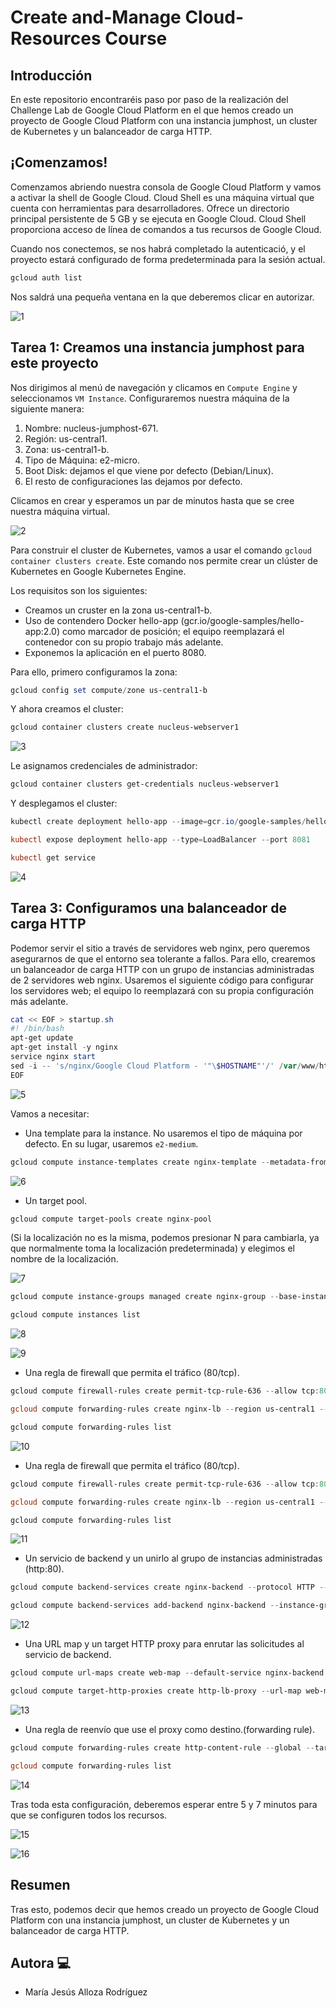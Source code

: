 # Create and-Manage Cloud-Resources Course

## Introducción

En este repositorio encontraréis paso por paso de la realización del Challenge Lab de Google Cloud Platform en el que hemos creado un proyecto de Google Cloud Platform con una instancia jumphost, un cluster de Kubernetes y un balanceador de carga HTTP.

## ¡Comenzamos!

Comenzamos abriendo nuestra consola de Google Cloud Platform y vamos a activar la shell de Google Cloud. Cloud Shell es una máquina virtual que cuenta con herramientas para desarrolladores. Ofrece un directorio principal persistente de 5 GB y se ejecuta en Google Cloud. Cloud Shell proporciona acceso de línea de comandos a tus recursos de Google Cloud.

Cuando nos conectemos, se nos habrá completado la autenticació, y el proyecto estará configurado de forma predeterminada para la sesión actual. 

```powershell
gcloud auth list
```

Nos saldrá una pequeña ventana en la que deberemos clicar en autorizar.

![1](https://github.com/Legnakra/Create-and-Manage-Cloud-Resources-Course/assets/98739593/7852feb7-c575-4382-b84a-f7f9ef50830f)

## Tarea 1: Creamos una instancia jumphost para este proyecto

Nos dirigimos al menú de navegación y clicamos en `Compute Engine` y seleccionamos `VM Instance`. Configuraremos nuestra máquina de la siguiente manera:

1. Nombre: nucleus-jumphost-671.
2. Región: us-central1.
3. Zona: us-central1-b.
4. Tipo de Máquina: e2-micro.
5. Boot Disk: dejamos el que viene por defecto (Debian/Linux).
6. El resto de configuraciones las dejamos por defecto.

Clicamos en crear y esperamos un par de minutos hasta que se cree nuestra máquina virtual.

![2](https://github.com/Legnakra/Create-and-Manage-Cloud-Resources-Course/assets/98739593/d41dffba-7219-47f2-b797-55838d1a1234)

Para construir el cluster de Kubernetes, vamos a usar el comando `gcloud container clusters create`. Este comando nos permite crear un clúster de Kubernetes en Google Kubernetes Engine.

Los requisitos son los siguientes:

- Creamos un cruster en la zona us-central1-b.
- Uso de contendero Docker hello-app (gcr.io/google-samples/hello-app:2.0) como marcador de posición; el equipo reemplazará el contenedor con su propio trabajo más adelante.
- Exponemos la aplicación en el puerto 8080.

Para ello, primero configuramos la zona:

```powershell
gcloud config set compute/zone us-central1-b
```

Y ahora creamos el cluster:

```powershell
gcloud container clusters create nucleus-webserver1
```
![3](https://github.com/Legnakra/Create-and-Manage-Cloud-Resources-Course/assets/98739593/84298312-c7c8-43d7-bc61-9f689dc85340)

Le asignamos credenciales de administrador:

```powershell
gcloud container clusters get-credentials nucleus-webserver1
```

Y desplegamos el cluster:

```powershell
kubectl create deployment hello-app --image=gcr.io/google-samples/hello-app:2.

kubectl expose deployment hello-app --type=LoadBalancer --port 8081

kubectl get service
```

![4](https://github.com/Legnakra/Create-and-Manage-Cloud-Resources-Course/assets/98739593/c431abff-ce1f-4042-ac84-05a5bf8b88c2)

## Tarea 3: Configuramos una balanceador de carga HTTP

Podemor servir el sitio a través de servidores web nginx, pero queremos asegurarnos de que el entorno sea tolerante a fallos. Para ello, crearemos un balanceador de carga HTTP con un grupo de instancias administradas de 2 servidores web nginx. Usaremos el siguiente código para configurar los servidores web; el equipo lo reemplazará con su propia configuración más adelante.

```powershell
cat << EOF > startup.sh
#! /bin/bash
apt-get update
apt-get install -y nginx
service nginx start
sed -i -- 's/nginx/Google Cloud Platform - '"\$HOSTNAME"'/' /var/www/html/index.nginx-debian.html
EOF
```
![5](https://github.com/Legnakra/Create-and-Manage-Cloud-Resources-Course/assets/98739593/d91b3db5-fa86-4561-b436-af3e6db6b6df)

Vamos a necesitar:

- Una template para la instance. No usaremos el tipo de máquina por defecto. En su lugar, usaremos `e2-medium`.

```powershell
gcloud compute instance-templates create nginx-template --metadata-from-file startup-script=startup.sh
```

![6](https://github.com/Legnakra/Create-and-Manage-Cloud-Resources-Course/assets/98739593/2cad6ea6-7482-4fbb-9201-c7bbe197bdda)

- Un target pool.

```powershell
gcloud compute target-pools create nginx-pool
```

(Si la localización no es la misma, podemos presionar N para cambiarla, ya que normalmente toma la localización predeterminada) y elegimos el nombre de la localización.

![7](https://github.com/Legnakra/Create-and-Manage-Cloud-Resources-Course/assets/98739593/8f2b1b1d-3a30-4146-8e5b-9e23533d5057)

```powershell	
gcloud compute instance-groups managed create nginx-group --base-instance-name nginx --size 2 --template nginx-template --target-pool nginx-pool

gcloud compute instances list
```

![8](https://github.com/Legnakra/Create-and-Manage-Cloud-Resources-Course/assets/98739593/5976a2f3-4409-4c9d-876a-0416951ecac1)

![9](https://github.com/Legnakra/Create-and-Manage-Cloud-Resources-Course/assets/98739593/229fc821-e8d2-4c69-9602-abf277580375)

- Una regla de firewall que permita el tráfico (80/tcp).

```powershell
gcloud compute firewall-rules create permit-tcp-rule-636 --allow tcp:80

gcloud compute forwarding-rules create nginx-lb --region us-central1 --ports=80 --target-pool nginx-pool

gcloud compute forwarding-rules list
```

![10](https://github.com/Legnakra/Create-and-Manage-Cloud-Resources-Course/assets/98739593/61f6a3a7-16b7-4b10-b3c1-17897ac22d3d)


- Una regla de firewall que permita el tráfico (80/tcp).

```powershell
gcloud compute firewall-rules create permit-tcp-rule-636 --allow tcp:80

gcloud compute forwarding-rules create nginx-lb --region us-central1 --ports=80 --target-pool nginx-pool

gcloud compute forwarding-rules list
```

![11](https://github.com/Legnakra/Create-and-Manage-Cloud-Resources-Course/assets/98739593/53d0c24d-abf8-4c15-89f6-91ee4fcd49f7)

- Un servicio de backend y un unirlo al grupo de instancias administradas (http:80).

```powershell	
gcloud compute backend-services create nginx-backend --protocol HTTP --http-health-checks http-basic-check --global

gcloud compute backend-services add-backend nginx-backend --instance-group nginx-group --instance-group-zone us-central1-b --global
```

![12](https://github.com/Legnakra/Create-and-Manage-Cloud-Resources-Course/assets/98739593/f586f31e-c62c-4981-944b-d5700d241628)

- Una URL map y un target HTTP proxy para enrutar las solicitudes al servicio de backend.

```powershell
gcloud compute url-maps create web-map --default-service nginx-backend

gcloud compute target-http-proxies create http-lb-proxy --url-map web-map
```

![13](https://github.com/Legnakra/Create-and-Manage-Cloud-Resources-Course/assets/98739593/92874a23-e229-439f-bda0-034ee64fa388)

- Una regla de reenvío que use el proxy como destino.(forwarding rule).

```powershell
gcloud compute forwarding-rules create http-content-rule --global --target-http-proxy http-lb-proxy --ports 80

gcloud compute forwarding-rules list
```

![14](https://github.com/Legnakra/Create-and-Manage-Cloud-Resources-Course/assets/98739593/3a6d8fb7-9192-4018-9bee-0d838c778631)

Tras toda esta configuración, deberemos esperar entre 5 y 7 minutos para que se configuren todos los recursos.

![15](https://github.com/Legnakra/Create-and-Manage-Cloud-Resources-Course/assets/98739593/d50c44e4-e1a2-4b51-988c-82878d756126)

![16](https://github.com/Legnakra/Create-and-Manage-Cloud-Resources-Course/assets/98739593/418dfaca-8881-4eee-8296-c3a6da9f5e06)

## Resumen

Tras esto, podemos decir que hemos creado un proyecto de Google Cloud Platform con una instancia jumphost, un cluster de Kubernetes y un balanceador de carga HTTP.

## Autora :computer:
* María Jesús Alloza Rodríguez
